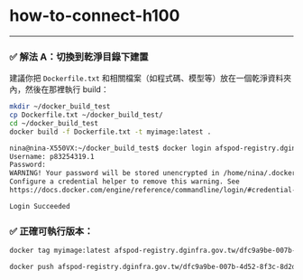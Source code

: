 # how-to-connect-h100



---

### ✅ 解法 A：切換到乾淨目錄下建置

建議你把 `Dockerfile.txt` 和相關檔案（如程式碼、模型等）放在一個乾淨資料夾內，然後在那裡執行 build：

```bash
mkdir ~/docker_build_test
cp Dockerfile.txt ~/docker_build_test/
cd ~/docker_build_test
docker build -f Dockerfile.txt -t myimage:latest .
```
```bash
nina@nina-X550VX:~/docker_build_test$ docker login afspod-registry.dginfra.gov.tw
Username: p83254319.1
Password: 
WARNING! Your password will be stored unencrypted in /home/nina/.docker/config.json.
Configure a credential helper to remove this warning. See
https://docs.docker.com/engine/reference/commandline/login/#credential-stores

Login Succeeded
```


### ✅ 正確可執行版本：

```bash
docker tag myimage:latest afspod-registry.dginfra.gov.tw/dfc9a9be-007b-4d52-8f3c-8d2d1569eac3/myimage:latest

docker push afspod-registry.dginfra.gov.tw/dfc9a9be-007b-4d52-8f3c-8d2d1569eac3/myimage:latest
```


